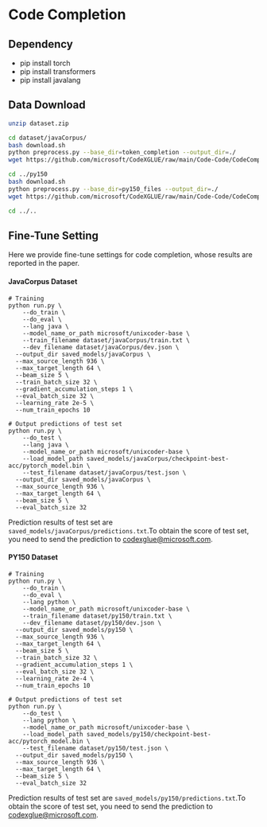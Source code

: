 # Code Completion

## Dependency 

- pip install torch
- pip install transformers
- pip install javalang

## Data Download

```bash
unzip dataset.zip

cd dataset/javaCorpus/
bash download.sh
python preprocess.py --base_dir=token_completion --output_dir=./
wget https://github.com/microsoft/CodeXGLUE/raw/main/Code-Code/CodeCompletion-line/dataset/javaCorpus/line_completion/test.json

cd ../py150
bash download.sh
python preprocess.py --base_dir=py150_files --output_dir=./
wget https://github.com/microsoft/CodeXGLUE/raw/main/Code-Code/CodeCompletion-line/dataset/py150/line_completion/test.json

cd ../..
```



## Fine-Tune Setting

Here we provide fine-tune settings for code completion, whose results are reported in the paper.

#### JavaCorpus Dataset

```shell
# Training
python run.py \
	--do_train \
	--do_eval \
	--lang java \
	--model_name_or_path microsoft/unixcoder-base \
	--train_filename dataset/javaCorpus/train.txt \
	--dev_filename dataset/javaCorpus/dev.json \
  --output_dir saved_models/javaCorpus \
  --max_source_length 936 \
  --max_target_length 64 \
  --beam_size 5 \
  --train_batch_size 32 \
  --gradient_accumulation_steps 1 \
  --eval_batch_size 32 \
  --learning_rate 2e-5 \
  --num_train_epochs 10
  
# Output predictions of test set
python run.py \
	--do_test \
	--lang java \
	--model_name_or_path microsoft/unixcoder-base \
	--load_model_path saved_models/javaCorpus/checkpoint-best-acc/pytorch_model.bin \
	--test_filename dataset/javaCorpus/test.json \
  --output_dir saved_models/javaCorpus \
  --max_source_length 936 \
  --max_target_length 64 \
  --beam_size 5 \
  --eval_batch_size 32
```

Prediction results of test set are  ```saved_models/javaCorpus/predictions.txt```.To obtain the score of test set, you need to send the prediction to codexglue@microsoft.com.


#### PY150 Dataset

```shell
# Training
python run.py \
	--do_train \
	--do_eval \
	--lang python \
	--model_name_or_path microsoft/unixcoder-base \
	--train_filename dataset/py150/train.txt \
	--dev_filename dataset/py150/dev.json \
  --output_dir saved_models/py150 \
  --max_source_length 936 \
  --max_target_length 64 \
  --beam_size 5 \
  --train_batch_size 32 \
  --gradient_accumulation_steps 1 \
  --eval_batch_size 32 \
  --learning_rate 2e-4 \
  --num_train_epochs 10
  
# Output predictions of test set  
python run.py \
	--do_test \
	--lang python \
	--model_name_or_path microsoft/unixcoder-base \
	--load_model_path saved_models/py150/checkpoint-best-acc/pytorch_model.bin \
	--test_filename dataset/py150/test.json \
  --output_dir saved_models/py150 \
  --max_source_length 936 \
  --max_target_length 64 \
  --beam_size 5 \
  --eval_batch_size 32
```

Prediction results of test set are  ```saved_models/py150/predictions.txt```.To obtain the score of test set, you need to send the prediction to codexglue@microsoft.com.


